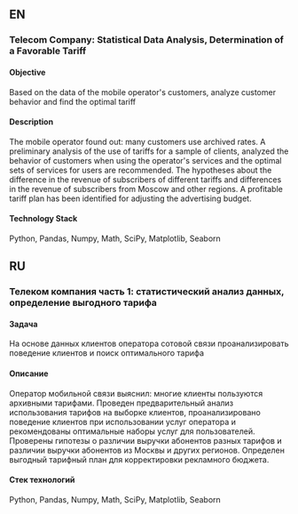 ## EN 

### Telecom Company: Statistical Data Analysis, Determination of a Favorable Tariff

#### Objective
Based on the data of the mobile operator's customers, analyze customer behavior and find the optimal tariff

#### Description
The mobile operator found out: many customers use archived rates.
A preliminary analysis of the use of tariffs for a sample of clients,
analyzed the behavior of customers when using the operator's services and
the optimal sets of services for users are recommended.
The hypotheses about the difference in the revenue of subscribers of different tariffs and
differences in the revenue of subscribers from Moscow and other regions.
A profitable tariff plan has been identified for adjusting the advertising budget.

#### Technology Stack
Python, Pandas, Numpy, Math, SciPy, Matplotlib, Seaborn

## RU 

### Телеком компания часть 1: статистический анализ данных, определение выгодного тарифа

#### Задача
На основе данных клиентов оператора сотовой связи проанализировать поведение клиентов и поиск оптимального тарифа

#### Описание
Оператор мобильной связи выяснил: многие клиенты пользуются архивными тарифами. 
Проведен предварительный анализ использования тарифов на выборке клиентов,
проанализировано поведение клиентов при использовании услуг оператора и
рекомендованы оптимальные наборы услуг для пользователей. 
Проверены гипотезы о различии выручки абонентов разных тарифов и
различии выручки абонентов из Москвы и других регионов.
Определен выгодный тарифный план для корректировки рекламного бюджета.

#### Стек технологий
Python, Pandas, Numpy, Math, SciPy, Matplotlib, Seaborn
